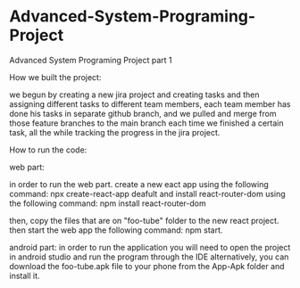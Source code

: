 # Advanced-System-Programing-Project
Advanced System Programing Project part 1

How we built the project:

we begun by creating a new jira project and creating tasks and then assigning different tasks to different team members,
each team member has done his tasks in separate github branch, and we pulled and merge from those feature branches to the main branch each time we finished a certain task, all the while tracking the progress in the jira project.

How to run the code:

web part:

in order to run the web part. create a new eact app using the following command:
npx create-react-app deafult
and install react-router-dom using the following command:
npm install react-router-dom

then, copy the files that are on "foo-tube" folder to the new react project.
then start the web app the following command: npm start.


android part:
in order to run the application you will need to open the project in android studio and run the program through the IDE
alternatively, you can download the foo-tube.apk file to your phone from the App-Apk folder and install it.  
